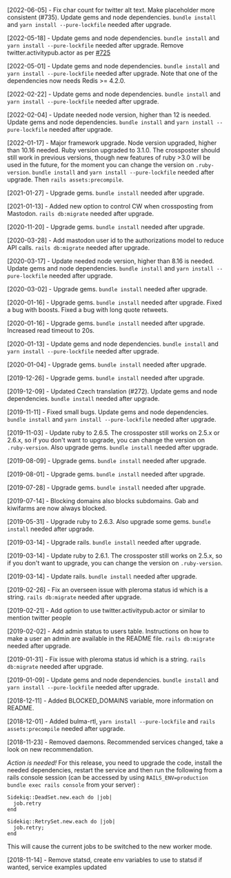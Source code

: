 [2022-06-05] - Fix char count for twitter alt text. Make placeholder more consistent (#735). Update gems and node dependencies. `bundle install` and `yarn install --pure-lockfile` needed after upgrade.

[2022-05-18] - Update gems and node dependencies. `bundle install` and `yarn install --pure-lockfile` needed after upgrade. Remove twitter.activitypub.actor as per [#725](https://github.com/renatolond/mastodon-twitter-poster/issues/725)

[2022-05-01] - Update gems and node dependencies. `bundle install` and `yarn install --pure-lockfile` needed after upgrade. Note that one of the dependencies now needs Redis >= 4.2.0.

[2022-02-22] - Update gems and node dependencies. `bundle install` and `yarn install --pure-lockfile` needed after upgrade.

[2022-02-04] - Update needed node version, higher than 12 is needed. Update gems and node dependencies. `bundle install` and `yarn install --pure-lockfile` needed after upgrade.

[2022-01-17] - Major framework upgrade.
Node version upgraded, higher than 10.16 needed.
Ruby version upgraded to 3.1.0. The crossposter should still work in previous versions, though new features of ruby >3.0 will be used in the future, for the moment you can change the version on `.ruby-version`.
`bundle install` and `yarn install --pure-lockfile` needed after upgrade. Then `rails assets:precompile`.

[2021-01-27] - Upgrade gems. `bundle install` needed after upgrade.

[2021-01-13] - Added new option to control CW when crossposting from Mastodon. `rails db:migrate` needed after upgrade.

[2020-11-20] - Upgrade gems. `bundle install` needed after upgrade.

[2020-03-28] - Add mastodon user id to the authorizations model to reduce API calls. `rails db:migrate` needed after upgrade.

[2020-03-17] - Update needed node version, higher than 8.16 is needed. Update gems and node dependencies. `bundle install` and `yarn install --pure-lockfile` needed after upgrade.

[2020-03-02] - Upgrade gems. `bundle install` needed after upgrade.

[2020-01-16] - Upgrade gems. `bundle install` needed after upgrade. Fixed a bug with boosts. Fixed a bug with long quote retweets.

[2020-01-16] - Upgrade gems. `bundle install` needed after upgrade. Increased read timeout to 20s.

[2020-01-13] - Update gems and node dependencies. `bundle install` and `yarn install --pure-lockfile` needed after upgrade.

[2020-01-04] - Upgrade gems. `bundle install` needed after upgrade.

[2019-12-26] - Upgrade gems. `bundle install` needed after upgrade.

[2019-12-09] - Updated Czech translation (#272). Update gems and node dependencies. `bundle install` needed after upgrade.

[2019-11-11] - Fixed small bugs. Update gems and node dependencies. `bundle install` and `yarn install --pure-lockfile` needed after upgrade.

[2019-11-03] - Update ruby to 2.6.5. The crossposter still works on 2.5.x or 2.6.x, so if you don't want to upgrade, you can change the version on `.ruby-version`. Also upgrade gems. `bundle install` needed after upgrade.

[2019-08-09] - Upgrade gems. `bundle install` needed after upgrade.

[2019-08-01] - Upgrade gems. `bundle install` needed after upgrade.

[2019-07-28] - Upgrade gems. `bundle install` needed after upgrade.

[2019-07-14] - Blocking domains also blocks subdomains. Gab and kiwifarms are now always blocked.

[2019-05-31] - Upgrade ruby to 2.6.3. Also upgrade some gems. `bundle install` needed after upgrade.

[2019-03-14] - Upgrade rails. `bundle install` needed after upgrade.

[2019-03-14] - Update ruby to 2.6.1. The crossposter still works on 2.5.x, so if you don't want to upgrade, you can change the version on `.ruby-version`.

[2019-03-14] - Update rails. `bundle install` needed after upgrade.

[2019-02-26] - Fix an overseen issue with pleroma status id which is a string. `rails db:migrate` needed after upgrade.

[2019-02-21] - Add option to use twitter.activitypub.actor or similar to mention twitter people

[2019-02-02] - Add admin status to users table. Instructions on how to make a user an admin are available in the README file. `rails db:migrate` needed after upgrade.

[2019-01-31] - Fix issue with pleroma status id which is a string. `rails db:migrate` needed after upgrade.

[2019-01-09] - Update gems and node dependencies. `bundle install` and `yarn install --pure-lockfile` needed after upgrade.

[2018-12-11] - Added BLOCKED_DOMAINS variable, more information on README.

[2018-12-01] - Added bulma-rtl, `yarn install --pure-lockfile` and `rails assets:precompile` needed after upgrade.

[2018-11-23] - Removed daemons. Recommended services changed, take a look on new recommendation.

*Action is needed!* For this release, you need to upgrade the code, install the needed dependencies, restart the service and then run the following from a rails console session (can be accessed by using `RAILS_ENV=production bundle exec rails console` from your server) :

```
Sidekiq::DeadSet.new.each do |job|
  job.retry
end

Sidekiq::RetrySet.new.each do |job|
  job.retry;
end
```

This will cause the current jobs to be switched to the new worker mode.

[2018-11-14] - Remove statsd, create env variables to use to statsd if wanted, service examples updated
